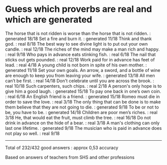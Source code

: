 # Guess which proverbs are real and which are generated

The horse that is not ridden is worse than the horse that is not ridden. : generated 18/18
Set a fire and burn it. : generated 11/18
Think and thank god. : real 8/18
The best way to see divine light is to put out your own candle. : real 12/18
The riches of the mind may make a man rich and happy. : real 9/18
Who pays in advance eats stinking fish. : real 6/18
The nail that sticks out gets pounded. : real 12/18
Work paid for in advance has feet of lead. : real 4/18
A young child is not born in spite of his own mother. : generated 11/18
Set your own goals. An arrow, a sword, and a bottle of wine are enough to keep you from leaving your wife. : generated 13/18
All men can’t be first. : real 14/18
Don't celebrate until you are across the brook. : real 10/18
Such carpenters, such chips. : real 2/18
A person's only hope is to give him a good laugh. : generated 15/18
To pay one back in one’s own coin. : real 6/18
An English friend is a friend. : generated 15/18
Romeo must die in order to save the love. : real 3/18
The only thing that can be done is to make them believe that they are not going to die. : generated 9/18
To be or not to be, you have to be. : generated 14/18
Children are poor men’s riches. : real 3/18
He, that would eat the fruit, must climb the tree. : real 16/18
Do not drink in advance on the hide of a bear. : real 3/18
A man's clothing can only last one lifetime. : generated 9/18
The musician who is paid in advance does not play so well. : real 9/18

---

Total of 232/432 good answers : approx 0,53 accuracy

Based on answers of teachers from SHS and other professions
